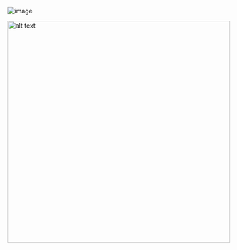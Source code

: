 ![image](https://github.com/user-attachments/assets/3570f480-cc31-4930-b056-3a713d83a93b)

<img src="https://github.com/user-attachments/assets/3570f480-cc31-4930-b056-3a713d83a93b" alt="alt text" width="500">
